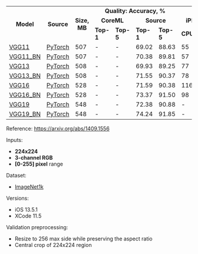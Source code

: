 <table>
  <tbody>
    <tr>
      <td rowspan=3 align="center"><b>Model</b></td>
      <td rowspan=3 align="center"><b>Source</b></td>
      <td rowspan=3 align="center"><b>Size, MB</b></td>
      <td colspan=4 align="center"><b>Quality: Accuracy, %</b></td>
<!--       <td rowspan=11 align="center"></td> -->
      <td colspan=5 align="center"><b>Latency, ms</b></td>
    </tr>
    <tr>
      <td colspan="2" align="center"><b>CoreML</b></td>
      <td colspan="2" align="center"><b>Source</b></td>
      <td colspan="3" align="center"><b>iPhone 11 Pro</b></td>
      <td colspan="2" align="center"><b>iPhone 7</b></td>
    </tr>
    <tr>
      <td><b>Top-1</b></td>
      <td><b>Top-5</b></td>
      <td><b>Top-1</b></td>
      <td><b>Top-5</b></td>
      <td><b>CPU</b></td>
      <td><b>GPU</b></td>
      <td><b>ANE</b></td>
      <td><b>CPU</b></td>
      <td><b>GPU</b></td>
    </tr>
    <tr>
      <td><a href="https://dl.dropboxusercontent.com/s/b06w1a51s7zbi2x/vgg11_torchvision.mlmodel?dl=0">VGG11</a></td>
      <td><a href="https://github.com/pytorch/vision/blob/7aea80c9497ff78353fef1d9699490c5da6f41b6/torchvision/models/vgg.py#L98">PyTorch</a></td>
      <td>507</td>
      <td>-</td>
      <td>-</td>
      <td>69.02</td>
      <td>88.63</td>
      <td>55</td>
      <td>61</td>
      <td>19</td>
      <td>175</td>
      <td>93</td>
    </tr>
    <tr>
      <td><a href="https://dl.dropboxusercontent.com/s/7u0rtbyn3n3qmq9/vgg11_bn_torchvision.mlmodel?dl=0">VGG11_BN</a></td>
      <td><a href="https://github.com/pytorch/vision/blob/7aea80c9497ff78353fef1d9699490c5da6f41b6/torchvision/models/vgg.py#L109">PyTorch</a></td>
      <td>507</td>
      <td>-</td>
      <td>-</td>
      <td>70.38</td>
      <td>89.81</td>
      <td>57</td>
      <td>61</td>
      <td>20</td>
      <td>180</td>
      <td>86</td>
    </tr>
    <tr>
      <td><a href="https://dl.dropboxusercontent.com/s/wr96cjsaurqoeba/vgg13_torchvision.mlmodel?dl=0">VGG13</a></td>
      <td><a href="https://github.com/pytorch/vision/blob/7aea80c9497ff78353fef1d9699490c5da6f41b6/torchvision/models/vgg.py#L120">PyTorch</a></td>
      <td>508</td>
      <td>-</td>
      <td>-</td>
      <td>69.93</td>
      <td>89.25</td>
      <td>77</td>
      <td>64</td>
      <td>21</td>
      <td>302</td>
      <td>122</td>
    </tr>
    <tr>
      <td><a href="https://dl.dropboxusercontent.com/s/e7et32lwud9rl00/vgg13_bn_torchvision.mlmodel?dl=0">VGG13_BN</a></td>
      <td><a href="https://github.com/pytorch/vision/blob/7aea80c9497ff78353fef1d9699490c5da6f41b6/torchvision/models/vgg.py#L131">PyTorch</a></td>
      <td>508</td>
      <td>-</td>
      <td>-</td>
      <td>71.55</td>
      <td>90.37</td>
      <td>78</td>
      <td>64</td>
      <td>21</td>
      <td>290</td>
      <td>116</td>
    </tr>
    <tr>
      <td><a href="https://dl.dropboxusercontent.com/s/d683869rozhj29p/vgg16_torchvision.mlmodel?dl=0">VGG16</a></td>
      <td><a href="https://github.com/pytorch/vision/blob/7aea80c9497ff78353fef1d9699490c5da6f41b6/torchvision/models/vgg.py#L142">PyTorch</a></td>
      <td>528</td>
      <td>-</td>
      <td>-</td>
      <td>71.59</td>
      <td>90.38</td>
      <td>116</td>
      <td>87</td>
      <td>23</td>
      <td>370</td>
      <td>149</td>
    </tr>
    <tr>
      <td><a href="https://dl.dropboxusercontent.com/s/x6vn92nfs26rj21/vgg16_bn_torchvision.mlmodel?dl=0">VGG16_BN</a></td>
      <td><a href="https://github.com/pytorch/vision/blob/7aea80c9497ff78353fef1d9699490c5da6f41b6/torchvision/models/vgg.py#L153">PyTorch</a></td>
      <td>528</td>
      <td>-</td>
      <td>-</td>
      <td>73.37</td>
      <td>91.50</td>
      <td>98</td>
      <td>86</td>
      <td>23</td>
      <td>381</td>
      <td>153</td>
    </tr>
    <tr>
      <td><a href="https://dl.dropboxusercontent.com/s/x3s5m4ac7abe8n1/vgg19_torchvision.mlmodel?dl=0">VGG19</a></td>
      <td><a href="https://github.com/pytorch/vision/blob/7aea80c9497ff78353fef1d9699490c5da6f41b6/torchvision/models/vgg.py#L164">PyTorch</a></td>
      <td>548</td>
      <td>-</td>
      <td>-</td>
      <td>72.38</td>
      <td>90.88</td>
      <td>-</td>
      <td>-</td>
      <td>-</td>
      <td>506</td>
      <td>208</td>
    </tr>
    <tr>
      <td><a href="https://dl.dropboxusercontent.com/s/wbhx0ndh5vwk1tj/vgg19_bn_torchvision.mlmodel?dl=0">VGG19_BN</a></td>
      <td><a href="https://github.com/pytorch/vision/blob/7aea80c9497ff78353fef1d9699490c5da6f41b6/torchvision/models/vgg.py#L175">PyTorch</a></td>
      <td>548</td>
      <td>-</td>
      <td>-</td>
      <td>74.24</td>
      <td>91.85</td>
      <td>-</td>
      <td>-</td>
      <td>-</td>
      <td>502</td>
      <td>199</td>
    </tr>
  </tbody>
</table>

Reference: https://arxiv.org/abs/1409.1556

Inputs:
* **224x224**
* **3-channel RGB**
* **[0-255] pixel** range

Dataset:
* [ImageNet1k](http://www.image-net.org/challenges/LSVRC/)

Versions:
* iOS 13.5.1
* XCode 11.5

Validation preprocessing:
* Resize to 256 max side while preserving the aspect ratio
* Central crop of 224x224 region
